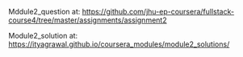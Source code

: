 Mddule2_question at: https://github.com/jhu-ep-coursera/fullstack-course4/tree/master/assignments/assignment2

Module2_solution at: https://ityagrawal.github.io/coursera_modules/module2_solutions/
